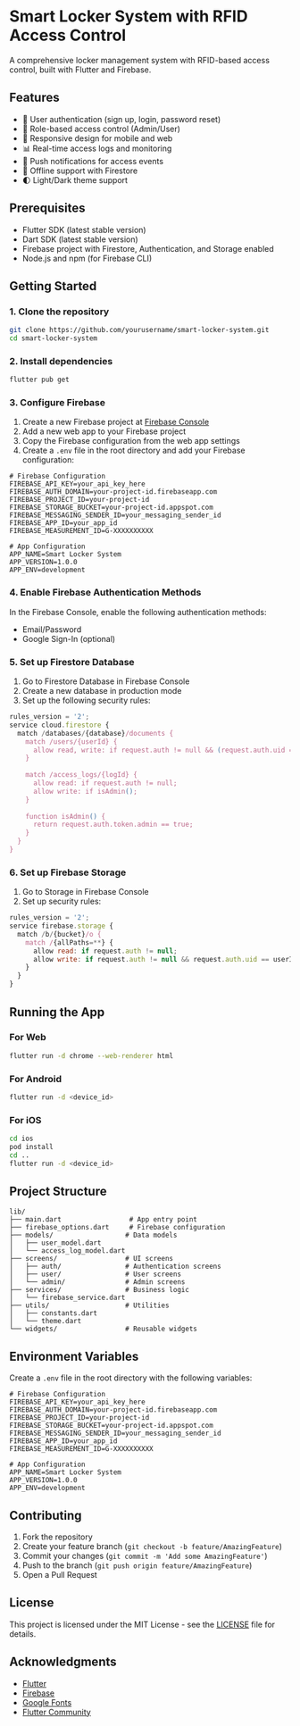 # Smart Locker System with RFID Access Control

A comprehensive locker management system with RFID-based access control, built with Flutter and Firebase.

## Features

- 🔐 User authentication (sign up, login, password reset)
- 🔑 Role-based access control (Admin/User)
- 📱 Responsive design for mobile and web
- 📊 Real-time access logs and monitoring
- 🔔 Push notifications for access events
- 🔄 Offline support with Firestore
- 🌓 Light/Dark theme support

## Prerequisites

- Flutter SDK (latest stable version)
- Dart SDK (latest stable version)
- Firebase project with Firestore, Authentication, and Storage enabled
- Node.js and npm (for Firebase CLI)

## Getting Started

### 1. Clone the repository

```bash
git clone https://github.com/yourusername/smart-locker-system.git
cd smart-locker-system
```

### 2. Install dependencies

```bash
flutter pub get
```

### 3. Configure Firebase

1. Create a new Firebase project at [Firebase Console](https://console.firebase.google.com/)
2. Add a new web app to your Firebase project
3. Copy the Firebase configuration from the web app settings
4. Create a `.env` file in the root directory and add your Firebase configuration:

```env
# Firebase Configuration
FIREBASE_API_KEY=your_api_key_here
FIREBASE_AUTH_DOMAIN=your-project-id.firebaseapp.com
FIREBASE_PROJECT_ID=your-project-id
FIREBASE_STORAGE_BUCKET=your-project-id.appspot.com
FIREBASE_MESSAGING_SENDER_ID=your_messaging_sender_id
FIREBASE_APP_ID=your_app_id
FIREBASE_MEASUREMENT_ID=G-XXXXXXXXXX

# App Configuration
APP_NAME=Smart Locker System
APP_VERSION=1.0.0
APP_ENV=development
```

### 4. Enable Firebase Authentication Methods

In the Firebase Console, enable the following authentication methods:
- Email/Password
- Google Sign-In (optional)

### 5. Set up Firestore Database

1. Go to Firestore Database in Firebase Console
2. Create a new database in production mode
3. Set up the following security rules:

```javascript
rules_version = '2';
service cloud.firestore {
  match /databases/{database}/documents {
    match /users/{userId} {
      allow read, write: if request.auth != null && (request.auth.uid == userId || isAdmin());
    }
    
    match /access_logs/{logId} {
      allow read: if request.auth != null;
      allow write: if isAdmin();
    }
    
    function isAdmin() {
      return request.auth.token.admin == true;
    }
  }
}
```

### 6. Set up Firebase Storage

1. Go to Storage in Firebase Console
2. Set up security rules:

```javascript
rules_version = '2';
service firebase.storage {
  match /b/{bucket}/o {
    match /{allPaths=**} {
      allow read: if request.auth != null;
      allow write: if request.auth != null && request.auth.uid == userId;
    }
  }
}
```

## Running the App

### For Web

```bash
flutter run -d chrome --web-renderer html
```

### For Android

```bash
flutter run -d <device_id>
```

### For iOS

```bash
cd ios
pod install
cd ..
flutter run -d <device_id>
```

## Project Structure

```
lib/
├── main.dart                 # App entry point
├── firebase_options.dart     # Firebase configuration
├── models/                  # Data models
│   ├── user_model.dart
│   └── access_log_model.dart
├── screens/                 # UI screens
│   ├── auth/                # Authentication screens
│   ├── user/                # User screens
│   └── admin/               # Admin screens
├── services/                # Business logic
│   └── firebase_service.dart
├── utils/                   # Utilities
│   ├── constants.dart
│   └── theme.dart
└── widgets/                 # Reusable widgets
```

## Environment Variables

Create a `.env` file in the root directory with the following variables:

```env
# Firebase Configuration
FIREBASE_API_KEY=your_api_key_here
FIREBASE_AUTH_DOMAIN=your-project-id.firebaseapp.com
FIREBASE_PROJECT_ID=your-project-id
FIREBASE_STORAGE_BUCKET=your-project-id.appspot.com
FIREBASE_MESSAGING_SENDER_ID=your_messaging_sender_id
FIREBASE_APP_ID=your_app_id
FIREBASE_MEASUREMENT_ID=G-XXXXXXXXXX

# App Configuration
APP_NAME=Smart Locker System
APP_VERSION=1.0.0
APP_ENV=development
```

## Contributing

1. Fork the repository
2. Create your feature branch (`git checkout -b feature/AmazingFeature`)
3. Commit your changes (`git commit -m 'Add some AmazingFeature'`)
4. Push to the branch (`git push origin feature/AmazingFeature`)
5. Open a Pull Request

## License

This project is licensed under the MIT License - see the [LICENSE](LICENSE) file for details.

## Acknowledgments

- [Flutter](https://flutter.dev/)
- [Firebase](https://firebase.google.com/)
- [Google Fonts](https://fonts.google.com/)
- [Flutter Community](https://github.com/fluttercommunity)
